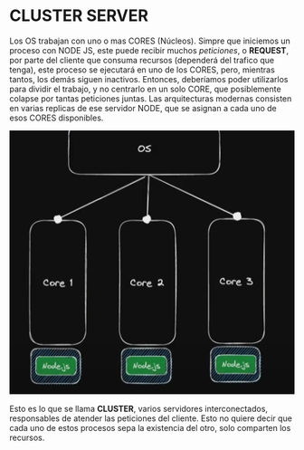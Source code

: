 # CLUSTER SERVER

Los OS trabajan con uno o mas CORES (Núcleos). Simpre que iniciemos un proceso con NODE JS, este puede recibir muchos *peticiones*, o **REQUEST**, por parte del cliente que consuma recursos (dependerá del trafico que tenga), este proceso se ejecutará en uno de los CORES, pero, mientras tantos, los demás siguen inactivos. Entonces, deberíamos poder utilizarlos para dividir el trabajo, y no centrarlo en un solo CORE, que posiblemente colapse por tantas peticiones juntas.
Las arquitecturas modernas consisten en varias replicas de ese servidor NODE, que se asignan a cada uno de esos CORES disponibles.


![alt text](image.png)


Esto es lo que se llama **CLUSTER**, varios servidores interconectados, responsables de atender las peticiones del cliente. Esto no quiere decir que cada uno de estos procesos sepa la existencia del otro, solo comparten los recursos.